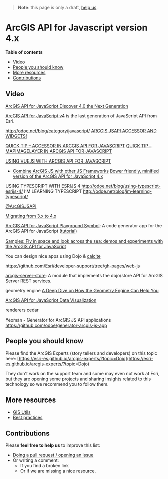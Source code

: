 > **Note**: this page is only a draft, [help us](#contributions).

# ArcGIS API for Javascript version 4.x
<!-- START doctoc generated TOC please keep comment here to allow auto update -->
<!-- DON'T EDIT THIS SECTION, INSTEAD RE-RUN doctoc TO UPDATE -->
**Table of contents**

- [Video](#video)
- [People you should know](#people-you-should-know)
- [More resources](#more-resources)
- [Contributions](#contributions)

<!-- END doctoc generated TOC please keep comment here to allow auto update -->

## Video

[ArcGIS API for JavaScript Discover 4.0 the Next Generation](http://www.esri.com/videos/watch?playlistid=series_259&channelid=LegacyVideo&isLegacy=true&title=2016-esri-developer-summit:-javascript-tech-sessions)


[ArcGIS API for JavaScript v4](https://developers.arcgis.com/javascript/latest/guide/index.html)
is the last generation of JavaScript API from Esri.

http://odoe.net/blog/category/javascript/
[ARCGIS JSAPI ACCESSOR AND WIDGETS!](http://odoe.net/blog/arcgis-jsapi-accessor-widgets/)

[QUICK TIP – ACCESSOR IN ARCGIS API FOR JAVASCRIPT](http://odoe.net/blog/quick-tip-accessor-arcgis-api-javascript/)
[QUICK TIP – MAPIMAGELAYER IN ARCGIS API FOR JAVASCRIPT](http://odoe.net/blog/quick-tip-mapimagelayer-in-arcgis-api-for-javascript/)

[USING VUEJS WITH ARCGIS API FOR JAVASCRIPT](http://odoe.net/blog/using-vuejs-arcgis-api-javascript/)

* [Combine ArcGIS JS with other JS Frameworks](../../README.md)
[Bower friendly, minified version of the ArcGIS API for JavaScript 4.x](https://github.com/Esri/arcgis-js-api/tree/4master)

USING TYPESCRIPT WITH ESRIJS 4
http://odoe.net/blog/using-typescript-esrijs-4/
I’M LEARNING TYPESCRIPT
http://odoe.net/blog/im-learning-typescript/

[@ArcGISJSAPI](https://twitter.com/ArcGISJSAPI)

[Migrating from 3.x to 4.x](https://developers.arcgis.com/javascript/latest/guide/migrating/index.html)

[ArcGIS API for JavaScript Playground Symbol](https://developers.arcgis.com/javascript/latest/sample-code/playground/live/index.html): A code generator app for the ArcGIS API for JavaScript ([tutorial](https://blogs.esri.com/esri/arcgis/2017/03/28/take-advantage-of-the-javascript-symbol-playground/))


[Samples: Fly in space and look across the sea: demos and experiments with the ArcGIS API for JavaScript](https://github.com/jwasilgeo/esri-experiments)

You can design nice apps using Dojo & [calcite](../../calcite/README.md)

https://github.com/Esri/developer-support/tree/gh-pages/web-js

[arcgis-server-store](https://github.com/thollingshead/arcgis-server-store):
A module that implements the dojo/store API for ArcGIS Server REST services.

geometry engine
[A Deep Dive on How the Geometry Engine Can Help You](http://www.esri.com/videos/watch?playlistid=series_259&channelid=LegacyVideo&isLegacy=true&title=2016-esri-developer-summit:-javascript-tech-sessions)

[ArcGIS API for JavaScript Data Visualization](http://www.esri.com/videos/watch?playlistid=series_259&channelid=LegacyVideo&isLegacy=true&title=2016-esri-developer-summit:-javascript-tech-sessions)

renderers
cedar

Yeoman - Generator for ArcGIS JS API applications
https://github.com/odoe/generator-arcgis-js-app

## People you should know
Please find the ArcGIS Experts (story tellers and developers) on this topic here: [https://esri-es.github.io/arcgis-experts/?topic=Dojo](https://esri-es.github.io/arcgis-experts/?topic=Dojo)

They don't work on the support team and some may even not work at Esri,
but they are opening some projects and sharing insights related to this
technology so we recommend you to follow them.

## More resources
* [GIS Utils](../../../../gis/utils/README.md)
* [Best practices](../../../best-practices/README.md)

## Contributions
Please **feel free to help us** to improve this list:

* [Doing a pull request / opening an issue](https://github.com/hhkaos/awesome-arcgis#contributions)
* Or writing a comment:
  * If you find a broken link
  * Or if we are missing a nice resource.
